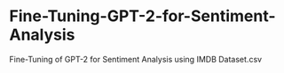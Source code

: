 # Fine-Tuning-GPT-2-for-Sentiment-Analysis
Fine-Tuning of GPT-2 for Sentiment Analysis using IMDB Dataset.csv
